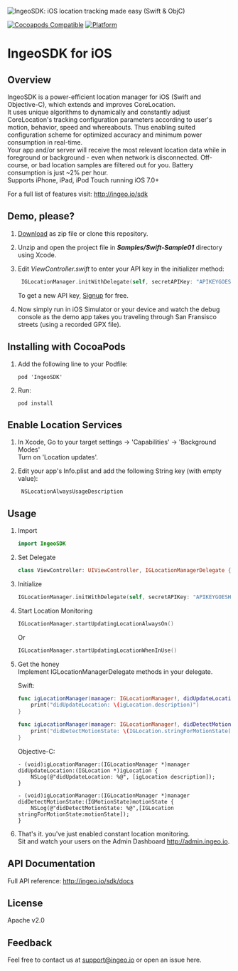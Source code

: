 ![IngeoSDK: iOS location tracking made easy (Swift & ObjC)](https://raw.githubusercontent.com/IngeoSDK/ingeo-ios-sdk/assets/IngeoSDK_logo.png)


[![Cocoapods Compatible](https://img.shields.io/cocoapods/v/IngeoSDK.svg)](https://img.shields.io/cocoapods/v/IngeoSDK.svg)
[![Platform](https://img.shields.io/cocoapods/p/IngeoSDK.svg?style=flat)](http://cocoadocs.org/docsets/IngeoSDK)

# IngeoSDK for iOS

## Overview

IngeoSDK is a power-efficient location manager for iOS (Swift and Objective-C), which extends and improves CoreLocation.  
It uses unique algorithms to dynamically and constantly adjust CoreLocation's tracking configuration parameters according to user's
motion, behavior, speed and whereabouts. Thus enabling suited configuration scheme for optimized accuracy and minimum power consumption in real-time.  
Your app and/or server will receive the most relevant location data while in foreground or background - even when network is disconnected.
Off-course, or bad location samples are filtered out for you. Battery consumption is just ~2% per hour.  
Supports iPhone, iPad, iPod Touch running iOS 7.0+

For a full list of features visit: http://ingeo.io/sdk

## Demo, please?
1. [Download](https://github.com/IngeoSDK/ingeo-ios-sdk/archive/master.zip) as zip file or clone this repository.
2. Unzip and open the project file in ***Samples/Swift-Sample01*** directory using Xcode.
3. Edit *ViewController.swift* to enter your API key in the initializer method:
   ```swift
    IGLocationManager.initWithDelegate(self, secretAPIKey: "APIKEYGOESHERE")
   ```
                     
   To get a new API key, [Signup](http://admin.ingeo.io/signup.php) for free.  
4. Now simply run in iOS Simulator or your device and watch the debug console as the demo app takes you traveling through San Fransisco streets (using a recorded GPX file).

## Installing with CocoaPods

1. Add the following line to your Podfile:  
   ```
   pod 'IngeoSDK'
   ```

2. Run:  
   ```
   pod install
   ```

## Enable Location Services

1. In Xcode, Go to your target settings -> 'Capabilities' -> 'Background Modes'  
    Turn on 'Location updates'.

2. Edit your app's Info.plist and add the following String key (with empty value):  
   ```
    NSLocationAlwaysUsageDescription
   ```

## Usage

1. Import
   ```swift
   import IngeoSDK
   ```

2. Set Delegate
   ```swift
   class ViewController: UIViewController, IGLocationManagerDelegate {
   ```
   
2. Initialize  
   ```swift
   IGLocationManager.initWithDelegate(self, secretAPIKey: "APIKEYGOESHERE")
   ```
   
3. Start Location Monitoring
   ```swift
   IGLocationManager.startUpdatingLocationAlwaysOn()
   ```
   Or
   ```swift
   IGLocationManager.startUpdatingLocationWhenInUse()
   ```

4. Get the honey  
   Implement IGLocationManagerDelegate methods in your delegate.    

   Swift:

    ```swift
    func igLocationManager(manager: IGLocationManager!, didUpdateLocation igLocation: IGLocation!) {
        print("didUpdateLocation: \(igLocation.description)")
    }

    func igLocationManager(manager: IGLocationManager!, didDetectMotionState motionState: IGMotionState) {
        print("didDetectMotionState: \(IGLocation.stringForMotionState(motionState))")
    }
    ```

    Objective-C:
    ```objc
    - (void)igLocationManager:(IGLocationManager *)manager didUpdateLocation:(IGLocation *)igLocation {
        NSLog(@"didUpdateLocation: %@", [igLocation description]);
    }

    - (void)igLocationManager:(IGLocationManager *)manager didDetectMotionState:(IGMotionState)motionState {
        NSLog(@"didDetectMotionState: %@",[IGLocation stringForMotionState:motionState]);
    }
    ```

5. That's it. you've just enabled constant location monitoring.  
   Sit and watch your users on the Admin Dashboard http://admin.ingeo.io.

## API Documentation
   Full API reference: http://ingeo.io/sdk/docs

## License
   Apache v2.0

## Feedback
   Feel free to contact us at support@ingeo.io or open an issue here.

